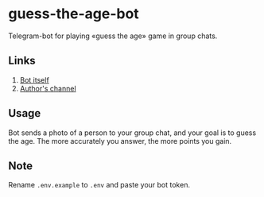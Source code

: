 # guess-the-age-bot

Telegram-bot for playing «guess the age» game in group chats.

## Links

1. [Bot itself](https://t.me/GuessTheAgeBot)
2. [Author's channel](https://t.me/FilteredInternet)

## Usage

Bot sends a photo of a person to your group chat, and your goal is to guess the age. The more accurately you answer, the more points you gain.

## Note

Rename `.env.example` to `.env` and paste your bot token.
